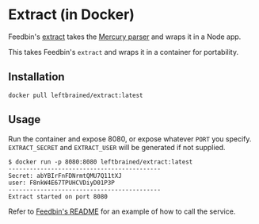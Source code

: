 # Extract (in Docker)

Feedbin's [extract](https://github.com/feedbin/extract) takes the
[Mercury parser](https://github.com/postlight/parser) and wraps it in a
Node app.

This takes Feedbin's `extract` and wraps it in a container for
portability.

## Installation

```
docker pull leftbrained/extract:latest
```

## Usage

Run the container and expose 8080, or expose whatever `PORT` you specify.
`EXTRACT_SECRET` and `EXTRACT_USER` will be generated if not supplied.

```
$ docker run -p 8080:8080 leftbrained/extract:latest
-------------------------------------------
Secret: abYBIrFnFDNrmtQMU7Q11tXJ
user: F8nkW4E67TPUHCVDiyD01P3P
-------------------------------------------
Extract started on port 8080
```

Refer to [Feedbin's README](https://github.com/feedbin/extract#usage)
for an example of how to call the service.


